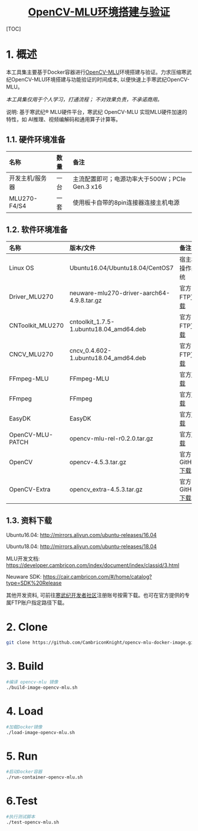 <p align="center">
    <a href="https://gitee.com/cambriconknight/opencv-mlu-docker-image">
        <h1 align="center">OpenCV-MLU环境搭建与验证</h1>
    </a>
</p>

[TOC]

# 1. 概述

本工具集主要基于Docker容器进行[OpenCV-MLU](https://github.com/Cambricon/opencv-mlu)环境搭建与验证。力求压缩寒武纪OpenCV-MLU环境搭建与功能验证的时间成本, 以便快速上手寒武纪OpenCV-MLU。

*本工具集仅用于个人学习，打通流程； 不对效果负责，不承诺商用。*

说明: 基于寒武纪® MLU硬件平台，寒武纪 OpenCV-MLU 实现MLU硬件加速的特性，如 AI推理、视频编解码和通用算子计算等。

## 1.1. 硬件环境准备

| 名称            | 数量       | 备注                |
| :-------------- | :--------- | :------------------ |
| 开发主机/服务器 | 一台       |主流配置即可；电源功率大于500W；PCIe Gen.3 x16 |
| MLU270-F4/S4    | 一套       |使用板卡自带的8pin连接器连接主机电源|

## 1.2. 软件环境准备

| 名称                   | 版本/文件                                    | 备注            |
| :-------------------- | :-------------------------------             | :--------------- |
| Linux OS              | Ubuntu16.04/Ubuntu18.04/CentOS7              | 宿主机操作系统   |
| Driver_MLU270         | neuware-mlu270-driver-aarch64-4.9.8.tar.gz   | 官方FTP[下载](ftp://download.cambricon.com:8821/product/GJD/MLU270/1.7.602/Ubuntu18.04/Driver/neuware-mlu270-driver-dkms_4.9.5_all.deb)   |
| CNToolkit_MLU270      | cntoolkit_1.7.5-1.ubuntu18.04_amd64.deb      | 官方FTP[下载](ftp://sdgsxxjt@download.cambricon.com:8821/product/GJD/MLU270/1.7.602/Ubuntu18.04/CNToolkit/cntoolkit_1.7.5-1.ubuntu18.04_amd64.deb)   |
| CNCV_MLU270           | cncv_0.4.602-1.ubuntu18.04_amd64.deb         | 官方FTP[下载](ftp://sdgsxxjt@download.cambricon.com:8821/product/GJD/MLU270/1.7.602/Ubuntu18.04/CNCV/cncv_0.4.602-1.ubuntu18.04_amd64.deb)   |
| FFmpeg-MLU            | FFmpeg-MLU                                   | 官方[下载](https://github.com/Cambricon/ffmpeg-mlu)   |
| FFmpeg                | FFmpeg                                       | 官方[下载](https://gitee.com/mirrors/ffmpeg.git)   |
| EasyDK                | EasyDK                                       | 官方[下载](https://github.com/Cambricon/easydk)   |
| OpenCV-MLU-PATCH      | opencv-mlu-rel-r0.2.0.tar.gz                 | 官方[下载](ftp://download.cambricon.com:8821/download/opencv-mlu/opencv-mlu-rel-r0.2.0.tar.gz)   |
| OpenCV                | opencv-4.5.3.tar.gz                          | 官方GitHub [下载](https://github.com/opencv/opencv/archive/refs/tags/4.5.3.tar.gz) |
| OpenCV-Extra          | opencv_extra-4.5.3.tar.gz                    | 官方GitHub [下载](https://github.com/opencv/opencv_extra/archive/refs/tags/4.5.3.tar.gz) |

## 1.3. 资料下载

Ubuntu16.04: http://mirrors.aliyun.com/ubuntu-releases/16.04

Ubuntu18.04: http://mirrors.aliyun.com/ubuntu-releases/18.04

MLU开发文档: https://developer.cambricon.com/index/document/index/classid/3.html

Neuware SDK: https://cair.cambricon.com/#/home/catalog?type=SDK%20Release

其他开发资料, 可前往[寒武纪开发者社区](https://developer.cambricon.com)注册账号按需下载。也可在官方提供的专属FTP账户指定路径下载。

# 2. Clone
```bash
git clone https://github.com/CambriconKnight/opencv-mlu-docker-image.git
```

# 3. Build
```bash
#编译 opencv-mlu 镜像
./build-image-opencv-mlu.sh
```

# 4. Load
```bash
#加载Docker镜像
./load-image-opencv-mlu.sh
```

# 5. Run
```bash
#启动Docker容器
./run-container-opencv-mlu.sh
```

# 6.Test
```bash
#执行测试脚本
./test-opencv-mlu.sh
```
